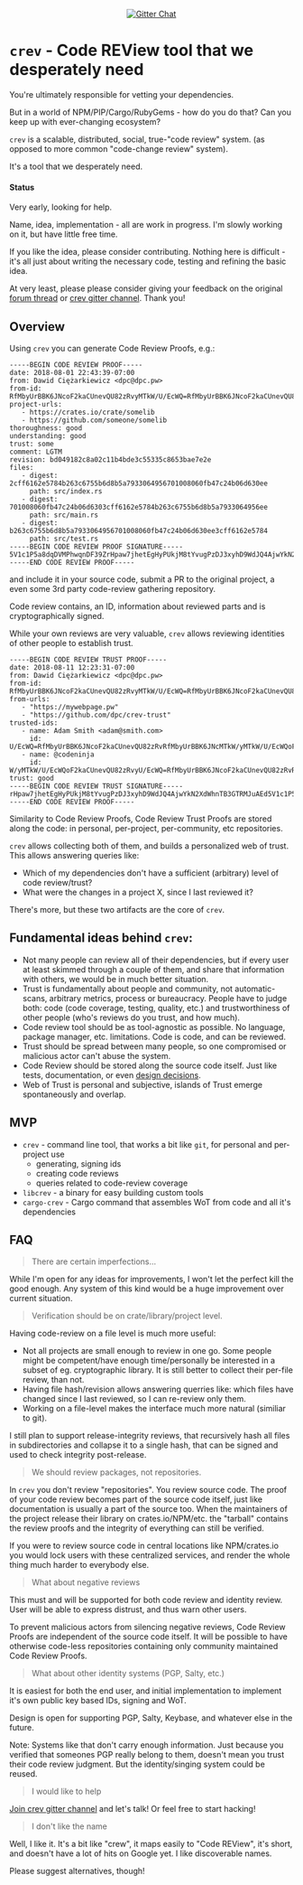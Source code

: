 <p align="center">
<!-- 
  <a href="https://travis-ci.org/dpc/crev">
      <img src="https://img.shields.io/travis/dpc/crev/master.svg?style=flat-square" alt="Travis CI Build Status">
  </a>
  <a href="https://crates.io/crates/crev">
      <img src="http://meritbadge.herokuapp.com/crev?style=flat-square" alt="crates.io">
  </a>
-->
  <a href="https://gitter.im/dpc/crev">
      <img src="https://img.shields.io/badge/GITTER-join%20chat-green.svg?style=flat-square" alt="Gitter Chat">
  </a>
  <br>
</p>



# `crev` -  Code REView tool that we desperately need

You're ultimately responsible for vetting your dependencies.

But in a world of NPM/PIP/Cargo/RubyGems - how do you do that? Can
you keep up with ever-changing ecosystem?

`crev` is a scalable, distributed, social, true-"code review" system. 
(as opposed to more common "code-change review" system).

It's a tool that we desperately need.

#### Status

Very early, looking for help.

Name, idea, implementation - all are work in progress. I'm slowly
working on it, but have little free time.

If you like the idea, please consider contributing. Nothing here is difficult - it's
all just about writing the necessary code, testing and refining the basic idea.

At very least, please please consider giving your feedback on the original
[forum thread](https://users.rust-lang.org/t/idea-for-scalable-code-review-trust-system)
or [crev gitter channel](https://gitter.im/dpc/crev). Thank you!

## Overview

Using `crev` you can generate Code Review Proofs, e.g.:

```
-----BEGIN CODE REVIEW PROOF-----
date: 2018-08-01 22:43:39-07:00 
from: Dawid Ciężarkiewicz <dpc@dpc.pw>
from-id: RfMbyUrBBK6JNcoF2kaCUnevQU82zRvyMTkW/U/EcWQ=RfMbyUrBBK6JNcoF2kaCUnevQU82zRvyMTkW/U/EcWQ=
project-urls:
   - https://crates.io/crate/somelib
   - https://github.com/someone/somelib
thoroughness: good
understanding: good
trust: some
comment: LGTM
revision: bd049182c8a02c11b4bde3c55335c8653bae7e2e
files:
   - digest: 2cff6162e5784b263c6755b6d8b5a7933064956701008060fb47c24b06d630ee
     path: src/index.rs
   - digest: 701008060fb47c24b06d6303cff6162e5784b263c6755b6d8b5a7933064956ee
     path: src/main.rs
   - digest: b263c6755b6d8b5a7933064956701008060fb47c24b06d630ee3cff6162e5784
     path: src/test.rs
-----BEGIN CODE REVIEW PROOF SIGNATURE-----
5V1c1P5a8dqDVMPhwqnDF39ZrHpaw7jhetEgHyPUkjM8tYvugPzDJ3xyhD9WdJQ4AjwYkN2XdWhnTB3GTRMJuAEd
-----END CODE REVIEW PROOF-----
```

and include it in your source code, submit a PR to the original project, a even
some 3rd party code-review gathering repository.

Code review contains, an ID, information about reviewed parts and is cryptographically signed.

While your own reviews are very valuable, `crev` allows reviewing identities of other
people to establish trust.

```
-----BEGIN CODE REVIEW TRUST PROOF-----
date: 2018-08-11 12:23:31-07:00 
from: Dawid Ciężarkiewicz <dpc@dpc.pw>
from-id: RfMbyUrBBK6JNcoF2kaCUnevQU82zRvyMTkW/U/EcWQ=RfMbyUrBBK6JNcoF2kaCUnevQU82zRvyMTkW/U/EcWQ=
from-urls:
   - "https://mywebpage.pw"
   - "https://github.com/dpc/crev-trust"
trusted-ids:
   - name: Adam Smith <adam@smith.com>
     id: U/EcWQ=RfMbyUrBBK6JNcoF2kaCUnevQU82zRvRfMbyUrBBK6JNcMTkW/yMTkW/U/EcWQoF2kaCUnevQU82zRvy=
   - name: @codeninja
     id: W/yMTkW/U/EcWQoF2kaCUnevQU82zRvyU/EcWQ=RfMbyUrBBK6JNcoF2kaCUnevQU82zRvRfMbyUrBBK6JNcMTk=
trust: good
-----BEGIN CODE REVIEW TRUST SIGNATURE-----
rHpaw7jhetEgHyPUkjM8tYvugPzDJ3xyhD9WdJQ4AjwYkN2XdWhnTB3GTRMJuAEd5V1c1P5a8dqDVMPhwqnDF39Z
-----END CODE REVIEW PROOF-----
```

Similarity to Code Review Proofs, Code Review Trust Proofs are stored along the code: in personal,
per-project, per-community, etc repositories.

`crev` allows collecting both of them, and builds a personalized web of trust. This allows answering 
queries like:

* Which of my dependencies don't have a sufficient (arbitrary) level of code review/trust?
* What were the changes in a project X, since I last reviewed it?

There's more, but these two artifacts are the core of `crev`.

## Fundamental ideas behind `crev`:

* Not many people can review all of their dependencies, but if every user
  at least skimmed through a couple of them, and share that information with
  others, we would be in much better situation.
* Trust is fundamentally about people and community, not automatic-scans,
  arbitrary metrics, process or bureaucracy. People have to judge both: code
  (code coverage, testing, quality, etc.) and trustworthiness of other
  people (who's reviews do you trust, and how much).
* Code review tool should be as tool-agnostic as possible. No language, package manager,
  etc. limitations. Code is code, and can be reviewed.
* Trust should be spread between many people, so one compromised or malicious
  actor can't abuse the system.
* Code Review should be stored along the source code itself. Just like tests,
  documentation, or even [design decisions](https://github.com/vitiral/artifact).
* Web of Trust is personal and subjective, islands of Trust emerge spontaneously
  and overlap.


## MVP

* `crev` - command line tool, that works a bit like `git`, for personal and per-project use
  * generating, signing ids
  * creating code reviews
  * queries related to code-review coverage
* `libcrev` - a binary for easy building custom tools
* `cargo-crev` - Cargo command that assembles WoT from code and all it's dependencies

## FAQ

> There are certain imperfections...

While I'm open for any ideas for improvements, I won't let the perfect kill the good enough.
Any system of this kind would be a huge improvement over current situation.

> Verification should be on crate/library/project level.

Having code-review on a file level is much more useful:

* Not all projects are small enough to review in one go. Some people might be
  competent/have enough time/personally be interested in a subset of eg. cryptographic
  library. It is still better to collect their per-file review, than not.
* Having file hash/revision allows answering querries like: which files have changed
  since I last reviewed, so I can re-review only them.
* Working on a file-level makes the interface much more natural (similiar to git).

I still plan to support release-integrity reviews, that recursively hash all
files in subdirectories and collapse it to a single hash, that can be signed
and used to check integrity post-release.

> We should review packages, not repositories.

In `crev` you don't review "repositories". You review source code. The proof
of your code review becomes part of the source code itself, just like documentation
is usually a part of the source too. When the maintainers of the project release
their library on crates.io/NPM/etc. the "tarball" contains the review proofs
and the integrity of everything can still be verified.

If you were to review source code in central locations like NPM/crates.io you would
lock users with these centralized services, and render the whole thing much harder
to everybody else.

> What about negative reviews

This must and will be supported for both code review and identity review. User
will be able to express distrust, and thus warn other users.

To prevent malicious actors from silencing negative reviews, Code Review Proofs are
independent of the source code itself. It will be possible to have otherwise code-less
repositories containing only community maintained Code Review Proofs.

> What about other identity systems (PGP, Salty, etc.)

It is easiest for both the end user, and initial implementation to implement
it's own public key based IDs, signing and WoT.

Design is open for supporting PGP, Salty, Keybase, and whatever else in the future.

Note: Systems like that don't carry enough information. Just because you
verified that someones PGP really belong to them, doesn't mean you trust their
code review judgment. But the identity/singing system could be reused.

> I would like to help

[Join crev gitter channel](https://gitter.im/dpc/crev) and let's talk! Or feel free
to start hacking!

> I don't like the name

Well, I like it. It's a bit like "crew", it maps easily to "Code REView", it's short,
and doesn't have a lot of hits on Google yet. I like discoverable names.

Please suggest alternatives, though!
